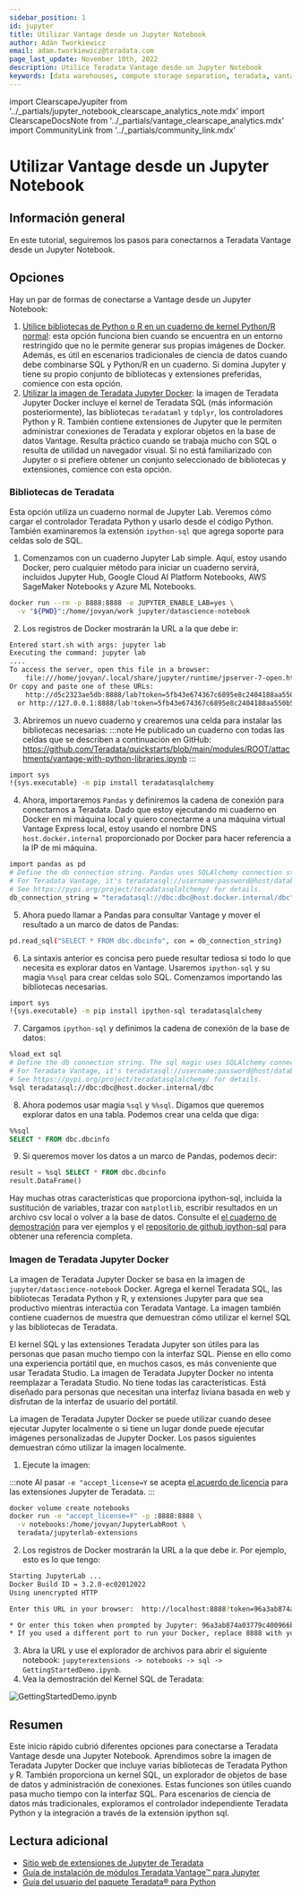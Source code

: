 ```yaml
---
sidebar_position: 1
id: jupyter
title: Utilizar Vantage desde un Jupyter Notebook
author: Adán Tworkiewicz
email: adam.tworkiewicz@teradata.com
page_last_update: November 10th, 2022
description: Utilice Teradata Vantage desde un Jupyter Notebook
keywords: [data warehouses, compute storage separation, teradata, vantage, cloud data platform, JDBC, java applications, business intelligence, enterprise analytics, jupyter, teradatasql, ipython-sql, teradatasqlalquimia]
---
```


import ClearscapeJyupiter from '../_partials/jupyter_notebook_clearscape_analytics_note.mdx'
import ClearscapeDocsNote from '../_partials/vantage_clearscape_analytics.mdx'
import CommunityLink from '../_partials/community_link.mdx'

# Utilizar Vantage desde un Jupyter Notebook

<ClearscapeJyupiter />

## Información general
En este tutorial, seguiremos los pasos para conectarnos a Teradata Vantage desde un Jupyter Notebook.

<ClearscapeDocsNote />

## Opciones

Hay un par de formas de conectarse a Vantage desde un Jupyter Notebook:

1. [Utilice bibliotecas de Python o R en un cuaderno de kernel Python/R normal](#teradata-libraries): esta opción funciona bien cuando se encuentra en un entorno restringido que no le permite generar sus propias imágenes de Docker. Además, es útil en escenarios tradicionales de ciencia de datos cuando debe combinarse SQL y Python/R en un cuaderno. Si domina Jupyter y tiene su propio conjunto de bibliotecas y extensiones preferidas, comience con esta opción.
2. [Utilizar la imagen de Teradata Jupyter Docker](#teradata-jupyter-docker-image): la imagen de Teradata Jupyter Docker incluye el kernel de Teradata SQL (más información posteriormente), las bibliotecas `teradataml` y `tdplyr`, los controladores Python y R. También contiene extensiones de Jupyter que le permiten administrar conexiones de Teradata y explorar objetos en la base de datos Vantage. Resulta práctico cuando se trabaja mucho con SQL o resulta de utilidad un navegador visual. Si no está familiarizado con Jupyter o si prefiere obtener un conjunto seleccionado de bibliotecas y extensiones, comience con esta opción.

### Bibliotecas de Teradata

Esta opción utiliza un cuaderno normal de Jupyter Lab. Veremos cómo cargar el controlador Teradata Python y usarlo desde el código Python. También examinaremos la extensión `ipython-sql` que agrega soporte para celdas solo de SQL.

1. Comenzamos con un cuaderno Jupyter Lab simple. Aquí, estoy usando Docker, pero cualquier método para iniciar un cuaderno servirá, incluidos Jupyter Hub, Google Cloud AI Platform Notebooks, AWS SageMaker Notebooks y Azure ML Notebooks.

```bash
docker run --rm -p 8888:8888 -e JUPYTER_ENABLE_LAB=yes \
  -v "${PWD}":/home/jovyan/work jupyter/datascience-notebook
```

2. Los registros de Docker mostrarán la URL a la que debe ir:
```bash
Entered start.sh with args: jupyter lab
Executing the command: jupyter lab
....
To access the server, open this file in a browser:
    file:///home/jovyan/.local/share/jupyter/runtime/jpserver-7-open.html
Or copy and paste one of these URLs:
    http://d5c2323ae5db:8888/lab?token=5fb43e674367c6895e8c2404188aa550b5c7bdf96f5b4a3a
  or http://127.0.0.1:8888/lab?token=5fb43e674367c6895e8c2404188aa550b5c7bdf96f5b4a3a
```

3. Abriremos un nuevo cuaderno y crearemos una celda para instalar las bibliotecas necesarias:
:::note
He publicado un cuaderno con todas las celdas que se describen a continuación en GitHub: https://github.com/Teradata/quickstarts/blob/main/modules/ROOT/attachments/vantage-with-python-libraries.ipynb
:::

```bash
import sys
!{sys.executable} -m pip install teradatasqlalchemy
```

4. Ahora, importaremos `Pandas` y definiremos la cadena de conexión para conectarnos a Teradata. Dado que estoy ejecutando mi cuaderno en Docker en mi máquina local y quiero conectarme a una máquina virtual Vantage Express local, estoy usando el nombre DNS `host.docker.internal` proporcionado por Docker para hacer referencia a la IP de mi máquina.

```bash
import pandas as pd
# Define the db connection string. Pandas uses SQLAlchemy connection strings.
# For Teradata Vantage, it's teradatasql://username:password@host/database_name .
# See https://pypi.org/project/teradatasqlalchemy/ for details.
db_connection_string = "teradatasql://dbc:dbc@host.docker.internal/dbc"
```

5. Ahora puedo llamar a Pandas para consultar Vantage y mover el resultado a un marco de datos de Pandas:
```bash
pd.read_sql("SELECT * FROM dbc.dbcinfo", con = db_connection_string)
```

6. La sintaxis anterior es concisa pero puede resultar tediosa si todo lo que necesita es explorar datos en Vantage. Usaremos `ipython-sql` y su magia `%%sql` para crear celdas solo SQL. Comenzamos importando las bibliotecas necesarias.
```bash
import sys
!{sys.executable} -m pip install ipython-sql teradatasqlalchemy
```

7. Cargamos `ipython-sql` y definimos la cadena de conexión de la base de datos:
```bash
%load_ext sql
# Define the db connection string. The sql magic uses SQLAlchemy connection strings.
# For Teradata Vantage, it's teradatasql://username:password@host/database_name .
# See https://pypi.org/project/teradatasqlalchemy/ for details.
%sql teradatasql://dbc:dbc@host.docker.internal/dbc
```

8. Ahora podemos usar magia `%sql` y `%%sql`. Digamos que queremos explorar datos en una tabla. Podemos crear una celda que diga:
```sql
%%sql
SELECT * FROM dbc.dbcinfo
```

9. Si queremos mover los datos a un marco de Pandas, podemos decir:
```sql
result = %sql SELECT * FROM dbc.dbcinfo
result.DataFrame()
```

Hay muchas otras características que proporciona ipython-sql, incluida la sustitución de variables, trazar con `matplotlib`, escribir resultados en un archivo csv local o volver a la base de datos. Consulte el [el cuaderno de demostración](https://github.com/Teradata/quickstarts/blob/main/modules/ROOT/attachments/vantage-with-python-libraries.ipynb) para ver ejemplos y el [repositorio de github ipython-sql](https://github.com/catherinedevlin/ipython-sql/) para obtener una referencia completa.

### Imagen de Teradata Jupyter Docker

La imagen de Teradata Jupyter Docker se basa en la imagen de `jupyter/datascience-notebook` Docker. Agrega el kernel Teradata SQL, las bibliotecas Teradata Python y R, y extensiones Jupyter para que sea productivo mientras interactúa con Teradata Vantage. La imagen también contiene cuadernos de muestra que demuestran cómo utilizar el kernel SQL y las bibliotecas de Teradata.

El kernel SQL y las extensiones Teradata Jupyter son útiles para las personas que pasan mucho tiempo con la interfaz SQL. Piense en ello como una experiencia portátil que, en muchos casos, es más conveniente que usar Teradata Studio. La imagen de Teradata Jupyter Docker no intenta reemplazar a Teradata Studio. No tiene todas las características. Está diseñado para personas que necesitan una interfaz liviana basada en web y disfrutan de la interfaz de usuario del portátil.

La imagen de Teradata Jupyter Docker se puede utilizar cuando desee ejecutar Jupyter localmente o si tiene un lugar donde puede ejecutar imágenes personalizadas de Jupyter Docker. Los pasos siguientes demuestran cómo utilizar la imagen localmente.

1. Ejecute la imagen:

:::note
Al pasar `-e "accept_license=Y` se acepta [el acuerdo de licencia](https://github.com/Teradata/jupyterextensions/blob/master/licensefiles/license.txt) para las extensiones Jupyter de Teradata.
:::

```bash
docker volume create notebooks
docker run -e "accept_license=Y" -p :8888:8888 \
  -v notebooks:/home/jovyan/JupyterLabRoot \
  teradata/jupyterlab-extensions
```

2. Los registros de Docker mostrarán la URL a la que debe ir. Por ejemplo, esto es lo que tengo:
```bash
Starting JupyterLab ...
Docker Build ID = 3.2.0-ec02012022
Using unencrypted HTTP

Enter this URL in your browser:  http://localhost:8888?token=96a3ab874a03779c400966bf492fe270c2221cdcc74b61ed

* Or enter this token when prompted by Jupyter: 96a3ab874a03779c400966bf492fe270c2221cdcc74b61ed
* If you used a different port to run your Docker, replace 8888 with your port number
```

3. Abra la URL y use el explorador de archivos para abrir el siguiente notebook: `jupyterextensions -> notebooks -> sql -> GettingStartedDemo.ipynb`.
4. Vea la demostración del Kernel SQL de Teradata:

![GettingStartedDemo.ipynb ](../images/gettingstarteddemo.ipynb.png)

## Resumen

Este inicio rápido cubrió diferentes opciones para conectarse a Teradata Vantage desde una Jupyter Notebook. Aprendimos sobre la imagen de Teradata Jupyter Docker que incluye varias bibliotecas de Teradata Python y R. También proporciona un kernel SQL, un explorador de objetos de base de datos y administración de conexiones. Estas funciones son útiles cuando pasa mucho tiempo con la interfaz SQL. Para escenarios de ciencia de datos más tradicionales, exploramos el controlador independiente Teradata Python y la integración a través de la extensión ipython sql.

## Lectura adicional
* [Sitio web de extensiones de Jupyter de Teradata](https://teradata.github.io/jupyterextensions)
* [Guía de instalación de módulos Teradata Vantage™ para Jupyter](https://docs.teradata.com/r/KQLs1kPXZ02rGWaS9Ktoww/root)
* [Guía del usuario del paquete Teradata® para Python](https://docs.teradata.com/r/1YKutX2ODdO9ppo_fnguTA/root)

<CommunityLink />